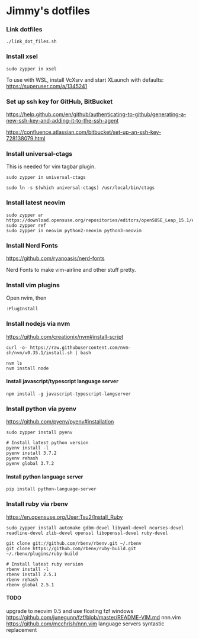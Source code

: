 # Jimmy's dotfiles

### Link dotfiles

```
./link_dot_files.sh
```

### Install xsel

```
sudo zypper in xsel
```
To use with WSL, install VcXsrv and start XLaunch with defaults: https://superuser.com/a/1345241

### Set up ssh key for GitHub, BitBucket

https://help.github.com/en/github/authenticating-to-github/generating-a-new-ssh-key-and-adding-it-to-the-ssh-agent

https://confluence.atlassian.com/bitbucket/set-up-an-ssh-key-728138079.html

### Install universal-ctags

This is needed for vim tagbar plugin.
```
sudo zypper in universal-ctags

sudo ln -s $(which universal-ctags) /usr/local/bin/ctags
```

### Install latest neovim

```
sudo zypper ar https://download.opensuse.org/repositories/editors/openSUSE_Leap_15.1/editors.repo
sudo zypper ref
sudo zypper in neovim python2-neovim python3-neovim
```

### Install Nerd Fonts

https://github.com/ryanoasis/nerd-fonts

Nerd Fonts to make vim-airline and other stuff pretty.

### Install vim plugins

Open nvim, then
```
:PlugInstall
```

### Install nodejs via nvm

https://github.com/creationix/nvm#install-script
```
curl -o- https://raw.githubusercontent.com/nvm-sh/nvm/v0.35.1/install.sh | bash

nvm ls
nvm install node
```

#### Install javascript/typescript language server
```
npm install -g javascript-typescript-langserver
```

### Install python via pyenv

https://github.com/pyenv/pyenv#installation
```
sudo zypper install pyenv

# Install latest python version
pyenv install -l
pyenv install 3.7.2
pyenv rehash
pyenv global 3.7.2
```

#### Install python language server
```
pip install python-language-server
```

### Install ruby via rbenv

https://en.opensuse.org/User:Tsu2/Install_Ruby
```
sudo zypper install automake gdbm-devel libyaml-devel ncurses-devel readline-devel zlib-devel openssl libopenssl-devel ruby-devel

git clone git://github.com/rbenv/rbenv.git ~/.rbenv
git clone https://github.com/rbenv/ruby-build.git ~/.rbenv/plugins/ruby-build

# Install latest ruby version
rbenv install -l
rbenv install 2.5.1
rbenv rehash
rbenv global 2.5.1
```

#### TODO
upgrade to neovim 0.5 and use floating fzf windows
https://github.com/junegunn/fzf/blob/master/README-VIM.md
nnn.vim
https://github.com/mcchrish/nnn.vim
language servers
syntastic replacement
